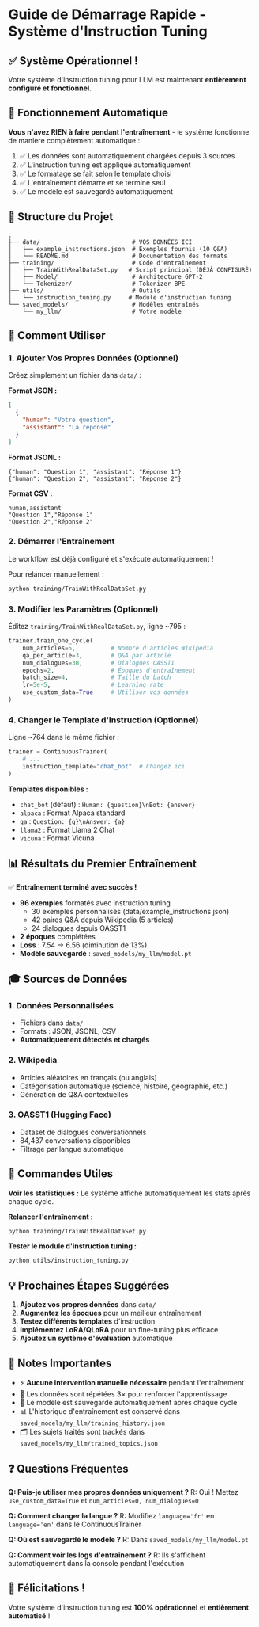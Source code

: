 # Guide de Démarrage Rapide - Système d'Instruction Tuning

## ✅ Système Opérationnel !

Votre système d'instruction tuning pour LLM est maintenant **entièrement configuré et fonctionnel**.

## 🎯 Fonctionnement Automatique

**Vous n'avez RIEN à faire pendant l'entraînement** - le système fonctionne de manière complètement automatique :

1. ✅ Les données sont automatiquement chargées depuis 3 sources
2. ✅ L'instruction tuning est appliqué automatiquement  
3. ✅ Le formatage se fait selon le template choisi
4. ✅ L'entraînement démarre et se termine seul
5. ✅ Le modèle est sauvegardé automatiquement

## 📁 Structure du Projet

```
.
├── data/                          # VOS DONNÉES ICI
│   ├── example_instructions.json  # Exemples fournis (10 Q&A)
│   └── README.md                  # Documentation des formats
├── training/                      # Code d'entraînement
│   ├── TrainWithRealDataSet.py   # Script principal (DÉJÀ CONFIGURÉ)
│   ├── Model/                     # Architecture GPT-2
│   └── Tokenizer/                 # Tokenizer BPE
├── utils/                         # Outils
│   └── instruction_tuning.py     # Module d'instruction tuning
└── saved_models/                  # Modèles entraînés
    └── my_llm/                    # Votre modèle
```

## 🚀 Comment Utiliser

### 1. Ajouter Vos Propres Données (Optionnel)

Créez simplement un fichier dans `data/` :

**Format JSON :**
```json
[
  {
    "human": "Votre question",
    "assistant": "La réponse"
  }
]
```

**Format JSONL :**
```jsonl
{"human": "Question 1", "assistant": "Réponse 1"}
{"human": "Question 2", "assistant": "Réponse 2"}
```

**Format CSV :**
```csv
human,assistant
"Question 1","Réponse 1"
"Question 2","Réponse 2"
```

### 2. Démarrer l'Entraînement

Le workflow est déjà configuré et s'exécute automatiquement !

Pour relancer manuellement :
```bash
python training/TrainWithRealDataSet.py
```

### 3. Modifier les Paramètres (Optionnel)

Éditez `training/TrainWithRealDataSet.py`, ligne ~795 :

```python
trainer.train_one_cycle(
    num_articles=5,          # Nombre d'articles Wikipedia
    qa_per_article=3,        # Q&A par article
    num_dialogues=30,        # Dialogues OASST1
    epochs=2,                # Époques d'entraînement
    batch_size=4,            # Taille du batch
    lr=5e-5,                 # Learning rate
    use_custom_data=True     # Utiliser vos données
)
```

### 4. Changer le Template d'Instruction (Optionnel)

Ligne ~764 dans le même fichier :

```python
trainer = ContinuousTrainer(
    # ...
    instruction_template="chat_bot"  # Changez ici
)
```

**Templates disponibles :**
- `chat_bot` (défaut) : `Human: {question}\nBot: {answer}`
- `alpaca` : Format Alpaca standard
- `qa` : `Question: {q}\nAnswer: {a}`
- `llama2` : Format Llama 2 Chat
- `vicuna` : Format Vicuna

## 📊 Résultats du Premier Entraînement

✅ **Entraînement terminé avec succès !**

- **96 exemples** formatés avec instruction tuning
  - 30 exemples personnalisés (data/example_instructions.json)
  - 42 paires Q&A depuis Wikipedia (5 articles)
  - 24 dialogues depuis OASST1
- **2 époques** complétées
- **Loss** : 7.54 → 6.56 (diminution de 13%)
- **Modèle sauvegardé** : `saved_models/my_llm/model.pt`

## 🎓 Sources de Données

### 1. Données Personnalisées
- Fichiers dans `data/`
- Formats : JSON, JSONL, CSV
- **Automatiquement détectés et chargés**

### 2. Wikipedia
- Articles aléatoires en français (ou anglais)
- Catégorisation automatique (science, histoire, géographie, etc.)
- Génération de Q&A contextuelles

### 3. OASST1 (Hugging Face)
- Dataset de dialogues conversationnels
- 84,437 conversations disponibles
- Filtrage par langue automatique

## 🔧 Commandes Utiles

**Voir les statistiques :**
Le système affiche automatiquement les stats après chaque cycle.

**Relancer l'entraînement :**
```bash
python training/TrainWithRealDataSet.py
```

**Tester le module d'instruction tuning :**
```bash
python utils/instruction_tuning.py
```

## 💡 Prochaines Étapes Suggérées

1. **Ajoutez vos propres données** dans `data/`
2. **Augmentez les époques** pour un meilleur entraînement
3. **Testez différents templates** d'instruction
4. **Implémentez LoRA/QLoRA** pour un fine-tuning plus efficace
5. **Ajoutez un système d'évaluation** automatique

## 📝 Notes Importantes

- ⚡ **Aucune intervention manuelle nécessaire** pendant l'entraînement
- 🔄 Les données sont répétées 3× pour renforcer l'apprentissage
- 💾 Le modèle est sauvegardé automatiquement après chaque cycle
- 📊 L'historique d'entraînement est conservé dans `saved_models/my_llm/training_history.json`
- 🗂️ Les sujets traités sont trackés dans `saved_models/my_llm/trained_topics.json`

## ❓ Questions Fréquentes

**Q: Puis-je utiliser mes propres données uniquement ?**
R: Oui ! Mettez `use_custom_data=True` et `num_articles=0, num_dialogues=0`

**Q: Comment changer la langue ?**
R: Modifiez `language='fr'` en `language='en'` dans le ContinuousTrainer

**Q: Où est sauvegardé le modèle ?**
R: Dans `saved_models/my_llm/model.pt`

**Q: Comment voir les logs d'entraînement ?**
R: Ils s'affichent automatiquement dans la console pendant l'exécution

## 🎉 Félicitations !

Votre système d'instruction tuning est **100% opérationnel** et **entièrement automatisé** !
